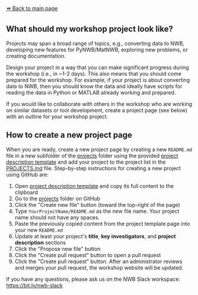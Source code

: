[:rewind: Back to main page](../README.md)

## What should my workshop project look like?

Projects may span a broad range of topics, e.g., converting data to NWB, developing new features for PyNWB/MatNWB, exploring new problems, or creating documentation.

Design your project in a way that you can make significant progress during the workshop (i.e., in ~1-2 days). This also means that you should come prepared for the workshop. For example, if your project is about converting data to NWB, then you should know the data and ideally have scripts for reading the data in Python or MATLAB already working and prepared.

If you would like to collaborate with others in the workshop who are working on similar datasets or tool development, create a project page (see below) with an outline for your workshop project.

## How to create a new project page

When you are ready, create a new project page by creating a new `README.md` file in a new subfolder of the [projects](https://github.com/NeurodataWithoutBorders/nwb_hackathons/tree/master/HCK09_2020_Remote/projects) folder using the provided [project description template][project-description-template] and add your project to the project list in the [PROJECTS.md](PROJECTS.md) file. Step-by-step instructions for creating a new project using GitHub are:

1. Open [project description template][project-description-template] and copy its full content to the clipboard
1. Go to the [projects](https://github.com/NeurodataWithoutBorders/nwb_hackathons/tree/master/HCK09_2020_Remote/projects) folder on GitHub
1. Click the "Create new file" button (toward the top-right of the page)
1. Type `YourProjectName/README.md` as the new file name. Your project name should not have any spaces.
1. Paste the previously copied content from the project template page into your new `README.md`
1. Update at least your project's **title**, **key investigators**, and **project description** sections
1. Click the "Propose new file" button
1. Click the "Create pull request" button to open a pull request
1. Click the "Create pull request" button. After an administrator reviews and merges your pull request, the workshop website will be updated.

If you have any questions, please ask us on the NWB Slack workspace: https://bit.ly/nwb-slack

[project-description-template]: https://raw.githubusercontent.com/NeurodataWithoutBorders/nwb_hackathons/master/HCK09_2020_Remote/projects/template/README.md
